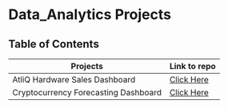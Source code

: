 # Data_Analytics Projects 

## Table of Contents

| Projects  | Link to repo |
| ------------- | ------------- |
| AtliQ Hardware Sales Dashboard  |<a href="https://github.com/chandansy/Data_Analytics/tree/main/Sales%20Insight-%20AttliQ%20Hardware" target="_blank">Click Here</a> |
| Cryptocurrency Forecasting Dashboard  | <a href="https://github.com/chandansy/Data_Analytics/tree/main/Crypto%20Currency%20forecasting%20dashboard" target="_blank">Click Here</a>  |

